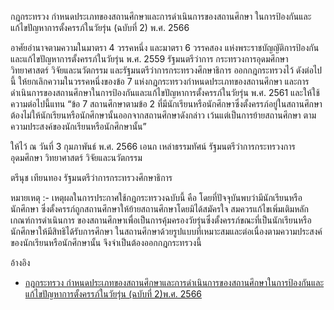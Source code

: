 กฎกระทรวง
กำหนดประเภทของสถานศึกษาและการดำเนินการของสถานศึกษา
ในการป้องกันและแก้ไขปัญหาการตั้งครรภ์ในวัยรุ่น (ฉบับที่ 2)
พ.ศ. 2566

อาศัยอำนาจตามความในมาตรา 4 วรรคหนึ่ง และมาตรา 6 วรรคสอง แห่งพระราชบัญญัติการป้องกันและแก้ไขปัญหาการตั้งครรภ์ในวัยรุ่น พ.ศ. 2559 รัฐมนตรีว่าการ กระทรวงการอุดมศึกษา วิทยาศาสตร์ วิจัยและนวัตกรรม และรัฐมนตรีว่าการกระทรวงศึกษาธิการ ออกกฎกระทรวงไว้ ดังต่อไปนี้ ให้ยกเลิกความในวรรคหนึ่งของข้อ 7 แห่งกฎกระทรวงกำหนดประเภทของสถานศึกษา และการดำเนินการของสถานศึกษาในการป้องกันและแก้ไขปัญหาการตั้งครรภ์ในวัยรุ่น พ.ศ. 2561 และให้ใช้ความต่อไปนี้แทน “ข้อ 7 สถานศึกษาตามข้อ 2 ที่มีนักเรียนหรือนักศึกษาซึ่งตั้งครรภ์อยู่ในสถานศึกษา ต้องไม่ให้นักเรียนหรือนักศึกษานั้นออกจากสถานศึกษาดังกล่าว เว้นแต่เป็นการย้ายสถานศึกษา ตามความประสงค์ของนักเรียนหรือนักศึกษานั้น”

ให้ไว้ ณ วันที่ 3 กุมภาพันธ์ พ.ศ. 2566
เอนก เหล่าธรรมทัศน์
รัฐมนตรีว่าการกระทรวงการอุดมศึกษา วิทยาศาสตร์ วิจัยและนวัตกรรม

ตรีนุช เทียนทอง
รัฐมนตรีว่าการกระทรวงศึกษาธิการ


หมายเหตุ :- เหตุผลในการประกาศใช้กฎกระทรวงฉบับนี้ คือ โดยที่ปัจจุบันพบว่ามีนักเรียนหรือนักศึกษา ซึ่งตั้งครรภ์ถูกสถานศึกษาให้ย้ายสถานศึกษาโดยมิได้สมัครใจ สมควรแก้ไขเพิ่มเติมหลักเกณฑ์การดำเนินการ ของสถานศึกษาเพื่อเป็นการคุ้มครองวัยรุ่นซึ่งตั้งครรภ์ขณะที่เป็นนักเรียนหรือนักศึกษาให้มีสิทธิได้รับการศึกษา	ในสถานศึกษาด้วยรูปแบบที่เหมาะสมและต่อเนื่องตามความประสงค์ของนักเรียนหรือนักศึกษานั้น จึงจำเป็นต้องออกกฎกระทรวงนี้

อ้างอิง
- [กฎกระทรวง กำหนดประเภทของสถานศึกษาและการดำเนินการของสถานศึกษาในการป้องกันและแก้ไขปัญหาการตั้งครรภ์ในวัยรุ่น (ฉบับที่ 2)พ.ศ. 2566](https://ratchakitcha.soc.go.th/documents/140A011N0000000000300.pdf)
